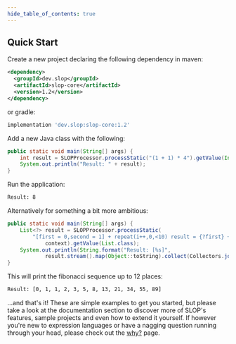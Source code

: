 ```yaml
---
hide_table_of_contents: true
---
```


## Quick Start
Create a new project declaring the following dependency in maven:
```xml
<dependency>
  <groupId>dev.slop</groupId>
  <artifactId>slop-core</artifactId>
  <version>1.2</version>
</dependency>
``` 
or gradle:
```groovy
implementation 'dev.slop:slop-core:1.2'
```
Add a new Java class with the following:
```java
public static void main(String[] args) {
    int result = SLOPProcessor.processStatic("(1 + 1) * 4").getValue(Integer.class);
    System.out.println("Result: " + result);
}
```
Run the application:
```bash
Result: 8
```
Alternatively for something a bit more ambitious:
```java
public static void main(String[] args) {
    List<?> result = SLOPProcessor.processStatic(
        "[first = 0,second = 1] + repeat(i++,0,<10) result = {?first} + {?second}; first = {?second}; second = {?result};", 
            context).getValue(List.class);
    System.out.println(String.format("Result: [%s]",
            result.stream().map(Object::toString).collect(Collectors.joining(", "))));
}
```
This will print the fibonacci sequence up to 12 places:
```bash
Result: [0, 1, 1, 2, 3, 5, 8, 13, 21, 34, 55, 89]
```
...and that's it! These are simple examples to get you started, but please take a look at the documentation section to 
discover more of SLOP's features, sample projects and even how to extend it yourself. If however you're new to expression 
languages or have a nagging question running through your head, please check out the [why?](/why) page.
